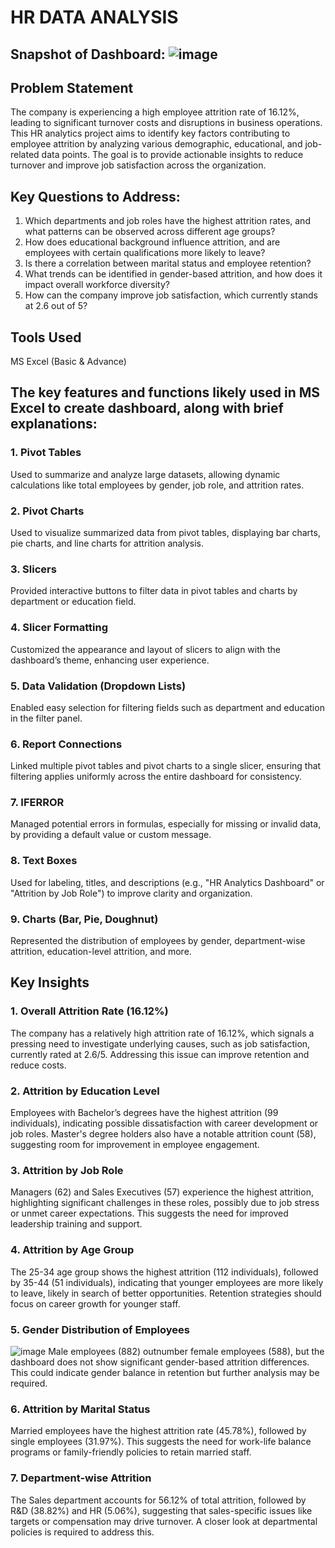# HR DATA ANALYSIS

## Snapshot of Dashboard: ![image](https://github.com/user-attachments/assets/5f64496a-ce2f-406c-a166-e145a5c0ddee)
## Problem Statement
The company is experiencing a high employee attrition rate of 16.12%, leading to significant turnover costs and disruptions in business operations. 
This HR analytics project aims to identify key factors contributing to employee attrition by analyzing various demographic, educational, and job-related data points. 
The goal is to provide actionable insights to reduce turnover and improve job satisfaction across the organization.

## Key Questions to Address:
1. Which departments and job roles have the highest attrition rates, and what patterns can be observed across different age groups?
2. How does educational background influence attrition, and are employees with certain qualifications more likely to leave?
3. Is there a correlation between marital status and employee retention?
4. What trends can be identified in gender-based attrition, and how does it impact overall workforce diversity?
5. How can the company improve job satisfaction, which currently stands at 2.6 out of 5?

## Tools Used
MS Excel (Basic & Advance)

## The key features and functions likely used in MS Excel to create dashboard, along with brief explanations:
### 1. Pivot Tables
Used to summarize and analyze large datasets, allowing dynamic calculations like total employees by gender, job role, and attrition rates.
### 2. Pivot Charts
Used to visualize summarized data from pivot tables, displaying bar charts, pie charts, and line charts for attrition analysis.
### 3. Slicers
Provided interactive buttons to filter data in pivot tables and charts by department or education field.
### 4. Slicer Formatting 
Customized the appearance and layout of slicers to align with the dashboard’s theme, enhancing user experience.
### 5. Data Validation (Dropdown Lists)
Enabled easy selection for filtering fields such as department and education in the filter panel.
### 6. Report Connections
Linked multiple pivot tables and pivot charts to a single slicer, ensuring that filtering applies uniformly across the entire dashboard for consistency.
### 7. IFERROR
Managed potential errors in formulas, especially for missing or invalid data, by providing a default value or custom message.
### 8. Text Boxes
Used for labeling, titles, and descriptions (e.g., "HR Analytics Dashboard" or "Attrition by Job Role") to improve clarity and organization.
### 9. Charts (Bar, Pie, Doughnut)
Represented the distribution of employees by gender, department-wise attrition, education-level attrition, and more.

## Key Insights
### 1. Overall Attrition Rate (16.12%)
The company has a relatively high attrition rate of 16.12%, which signals a pressing need to investigate underlying causes, such as job satisfaction, currently rated at 2.6/5. 
Addressing this issue can improve retention and reduce costs.

### 2. Attrition by Education Level
Employees with Bachelor’s degrees have the highest attrition (99 individuals), indicating possible dissatisfaction with career development or job roles. 
Master's degree holders also have a notable attrition count (58), suggesting room for improvement in employee engagement.

### 3. Attrition by Job Role
Managers (62) and Sales Executives (57) experience the highest attrition, highlighting significant challenges in these roles, possibly due to job stress or unmet career expectations. 
This suggests the need for improved leadership training and support.

### 4. Attrition by Age Group
The 25-34 age group shows the highest attrition (112 individuals), followed by 35-44 (51 individuals), indicating that younger employees are more likely to leave, likely in search of better opportunities. 
Retention strategies should focus on career growth for younger staff.

### 5. Gender Distribution of Employees
![image](https://github.com/user-attachments/assets/0059c59d-6c70-4eca-907a-5e041ea94963)
Male employees (882) outnumber female employees (588), but the dashboard does not show significant gender-based attrition differences. 
This could indicate gender balance in retention but further analysis may be required.

### 6. Attrition by Marital Status
Married employees have the highest attrition rate (45.78%), followed by single employees (31.97%). 
This suggests the need for work-life balance programs or family-friendly policies to retain married staff.

### 7. Department-wise Attrition
The Sales department accounts for 56.12% of total attrition, followed by R&D (38.82%) and HR (5.06%), suggesting that sales-specific issues like targets or compensation may drive turnover. 
A closer look at departmental policies is required to address this.
